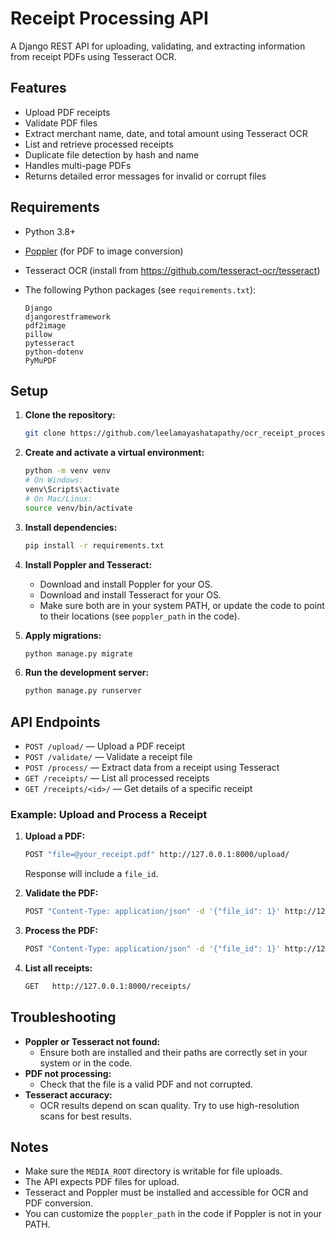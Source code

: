 # Receipt Processing API

A Django REST API for uploading, validating, and extracting information from receipt PDFs using Tesseract OCR.

## Features

- Upload PDF receipts
- Validate PDF files
- Extract merchant name, date, and total amount using Tesseract OCR
- List and retrieve processed receipts
- Duplicate file detection by hash and name
- Handles multi-page PDFs
- Returns detailed error messages for invalid or corrupt files

## Requirements

- Python 3.8+
- [Poppler](http://blog.alivate.com.au/poppler-windows/) (for PDF to image conversion)
- Tesseract OCR (install from https://github.com/tesseract-ocr/tesseract)
- The following Python packages (see `requirements.txt`):

  ```
  Django
  djangorestframework
  pdf2image
  pillow
  pytesseract
  python-dotenv
  PyMuPDF
  ```

## Setup

1. **Clone the repository:**
   ```sh
   git clone https://github.com/leelamayashatapathy/ocr_receipt_processing.git
   ```

2. **Create and activate a virtual environment:**
   ```sh
   python -m venv venv
   # On Windows:
   venv\Scripts\activate
   # On Mac/Linux:
   source venv/bin/activate
   ```

3. **Install dependencies:**
   ```sh
   pip install -r requirements.txt
   ```

4. **Install Poppler and Tesseract:**
   - Download and install Poppler for your OS.
   - Download and install Tesseract for your OS.
   - Make sure both are in your system PATH, or update the code to point to their locations (see `poppler_path` in the code).

5. **Apply migrations:**
   ```sh
   python manage.py migrate
   ```

6. **Run the development server:**
   ```sh
   python manage.py runserver
   ```

## API Endpoints

- `POST /upload/` — Upload a PDF receipt
- `POST /validate/` — Validate a receipt file
- `POST /process/` — Extract data from a receipt using Tesseract
- `GET /receipts/` — List all processed receipts
- `GET /receipts/<id>/` — Get details of a specific receipt

### Example: Upload and Process a Receipt

1. **Upload a PDF:**
   ```sh
   POST "file=@your_receipt.pdf" http://127.0.0.1:8000/upload/
   ```
   Response will include a `file_id`.

2. **Validate the PDF:**
   ```sh
   POST "Content-Type: application/json" -d '{"file_id": 1}' http://127.0.0.1:8000/validate/
   ```

3. **Process the PDF:**
   ```sh
   POST "Content-Type: application/json" -d '{"file_id": 1}' http://127.0.0.1:8000/process/
   ```

4. **List all receipts:**
   ```sh
   GET   http://127.0.0.1:8000/receipts/
   ```

## Troubleshooting

- **Poppler or Tesseract not found:**
  - Ensure both are installed and their paths are correctly set in your system or in the code.
- **PDF not processing:**
  - Check that the file is a valid PDF and not corrupted.
- **Tesseract accuracy:**
  - OCR results depend on scan quality. Try to use high-resolution scans for best results.

## Notes

- Make sure the `MEDIA_ROOT` directory is writable for file uploads.
- The API expects PDF files for upload.
- Tesseract and Poppler must be installed and accessible for OCR and PDF conversion.
- You can customize the `poppler_path` in the code if Poppler is not in your PATH.
